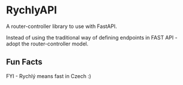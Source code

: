 # RychlyAPI

A router-controller library to use with FastAPI.    

Instead of using the traditional way of defining endpoints in FAST API - adopt the router-controller model.


## Fun Facts

FYI - Rychlý means fast in Czech :)

